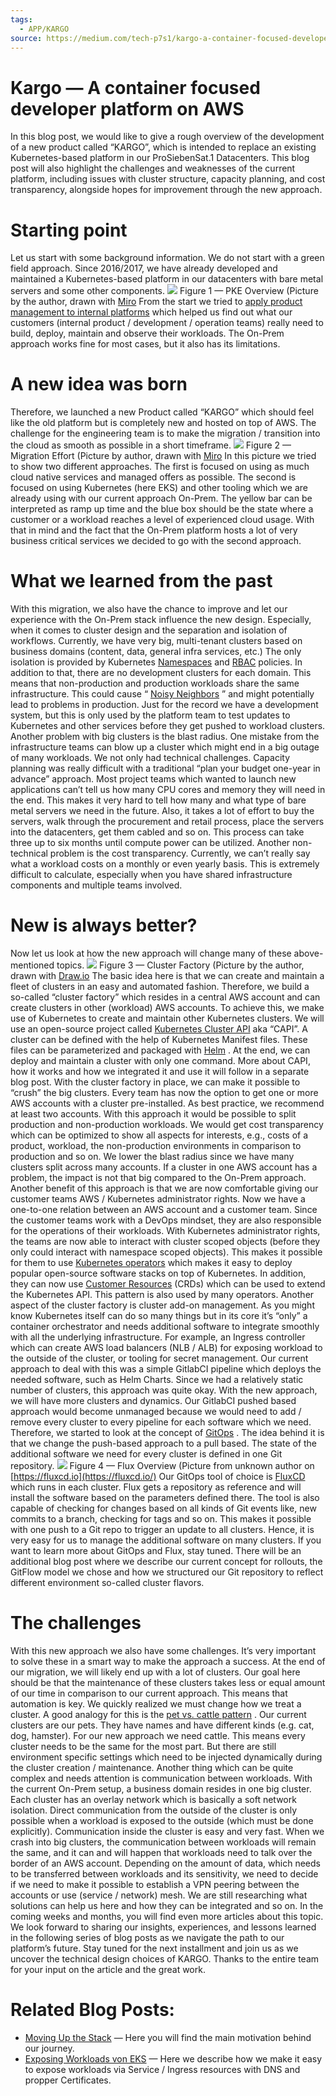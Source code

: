 ```yaml
---
tags:
  - APP/KARGO
source: https://medium.com/tech-p7s1/kargo-a-container-focused-developer-platform-on-aws-0bdc5262fa46
---
```

# Kargo — A container focused developer platform on AWS

In this blog post, we would like to give a rough overview of the development of a new product called “KARGO”, which is intended to replace an existing Kubernetes-based platform in our ProSiebenSat.1 Datacenters. This blog post will also highlight the challenges and weaknesses of the current platform, including issues with cluster structure, capacity planning, and cost transparency, alongside hopes for improvement through the new approach.


# Starting point

Let us start with some background information. We do not start with a green field approach. Since 2016/2017, we have already developed and maintained a Kubernetes-based platform in our datacenters with bare metal servers and some other components.
![](https://miro.medium.com/v2/resize:fit:700/1*qNNEBB17CJR0E4BR7ZD95A.png) Figure 1 — PKE Overview (Picture by the author, drawn with  [Miro](https://miro.com/) 
From the start we tried to  [apply product management to internal platforms](https://www.thoughtworks.com/en-ec/radar/techniques/applying-product-management-to-internal-platforms)  which helped us find out what our customers (internal product / development / operation teams) really need to build, deploy, maintain and observe their workloads. The On-Prem approach works fine for most cases, but it also has its limitations.


# A new idea was born

Therefore, we launched a new Product called “KARGO” which should feel like the old platform but is completely new and hosted on top of AWS. The challenge for the engineering team is to make the migration / transition into the cloud as smooth as possible in a short timeframe.
![](https://miro.medium.com/v2/resize:fit:700/1*O0nP8StM1Pfyz3dXTnRWNA.png) Figure 2 — Migration Effort (Picture by author, drawn with  [Miro](https://miro.com/) 
In this picture we tried to show two different approaches. The first is focused on using as much cloud native services and managed offers as possible. The second is focused on using Kubernetes (here EKS) and other tooling which we are already using with our current approach On-Prem. The yellow bar can be interpreted as ramp up time and the blue box should be the state where a customer or a workload reaches a level of experienced cloud usage. With that in mind and the fact that the On-Prem platform hosts a lot of very business critical services we decided to go with the second approach.


# What we learned from the past

With this migration, we also have the chance to improve and let our experience with the On-Prem stack influence the new design. Especially, when it comes to cluster design and the separation and isolation of workflows. Currently, we have very big, multi-tenant clusters based on business domains (content, data, general infra services, etc.) The only isolation is provided by Kubernetes  [Namespaces](https://kubernetes.io/docs/concepts/overview/working-with-objects/namespaces/)  and  [RBAC](https://kubernetes.io/docs/reference/access-authn-authz/rbac/)  policies.
In addition to that, there are no development clusters for each domain. This means that non-production and production workloads share the same infrastructure. This could cause “ [Noisy Neighbors](https://www.intel.com/content/www/us/en/developer/articles/technical/noisy-neighbors-problem-in-kubernetes.html) ” and might potentially lead to problems in production. Just for the record we have a development system, but this is only used by the platform team to test updates to Kubernetes and other services before they get pushed to workload clusters. Another problem with big clusters is the blast radius. One mistake from the infrastructure teams can blow up a cluster which might end in a big outage of many workloads.
We not only had technical challenges. Capacity planning was really difficult with a traditional “plan your budget one-year in advance” approach. Most project teams which wanted to launch new applications can’t tell us how many CPU cores and memory they will need in the end. This makes it very hard to tell how many and what type of bare metal servers we need in the future. Also, it takes a lot of effort to buy the servers, walk through the procurement and retail process, place the servers into the datacenters, get them cabled and so on. This process can take three up to six months until compute power can be utilized.
Another non-technical problem is the cost transparency. Currently, we can’t really say what a workload costs on a monthly or even yearly basis. This is extremely difficult to calculate, especially when you have shared infrastructure components and multiple teams involved.


# New is always better?

Now let us look at how the new approach will change many of these above-mentioned topics.
![](https://miro.medium.com/v2/resize:fit:700/1*Ikzr0Ku0QHjuzc__uCo27g.png) Figure 3 — Cluster Factory (Picture by the author, drawn with  [Draw.io](https://draw.io/) 
The basic idea here is that we can create and maintain a fleet of clusters in an easy and automated fashion. Therefore, we build a so-called “cluster factory” which resides in a central AWS account and can create clusters in other (workload) AWS accounts. To achieve this, we make use of Kubernetes to create and maintain other Kubernetes clusters. We will use an open-source project called  [Kubernetes Cluster API](https://cluster-api.sigs.k8s.io/)  aka “CAPI”. A cluster can be defined with the help of Kubernetes Manifest files. These files can be parameterized and packaged with  [Helm](https://helm.sh/) . At the end, we can deploy and maintain a cluster with only one command. More about CAPI, how it works and how we integrated it and use it will follow in a separate blog post.
With the cluster factory in place, we can make it possible to “crush” the big clusters. Every team has now the option to get one or more AWS accounts with a cluster pre-installed. As best practice, we recommend at least two accounts. With this approach it would be possible to split production and non-production workloads. We would get cost transparency which can be optimized to show all aspects for interests, e.g., costs of a product, workload, the non-production environments in comparison to production and so on. We lower the blast radius since we have many clusters split across many accounts. If a cluster in one AWS account has a problem, the impact is not that big compared to the On-Prem approach.
Another benefit of this approach is that we are now comfortable giving our customer teams AWS / Kubernetes administrator rights. Now we have a one-to-one relation between an AWS account and a customer team. Since the customer teams work with a DevOps mindset, they are also responsible for the operations of their workloads. With Kubernetes administrator rights, the teams are now able to interact with cluster scoped objects (before they only could interact with namespace scoped objects). This makes it possible for them to use  [Kubernetes operators](https://kubernetes.io/docs/concepts/extend-kubernetes/operator/)  which makes it easy to deploy popular open-source software stacks on top of Kubernetes. In addition, they can now use  [Customer Resources](https://kubernetes.io/docs/concepts/extend-kubernetes/api-extension/custom-resources/)  (CRDs) which can be used to extend the Kubernetes API. This pattern is also used by many operators.
Another aspect of the cluster factory is cluster add-on management. As you might know Kubernetes itself can do so many things but in its core it’s “only” a container orchestrator and needs additional software to integrate smoothly with all the underlying infrastructure. For example, an Ingress controller which can create AWS load balancers (NLB / ALB) for exposing workload to the outside of the cluster, or tooling for secret management. Our current approach to deal with this was a simple GitlabCI pipeline which deploys the needed software, such as Helm Charts. Since we had a relatively static number of clusters, this approach was quite okay. With the new approach, we will have more clusters and dynamics. Our GitlabCI pushed based approach would become unmanaged because we would need to add / remove every cluster to every pipeline for each software which we need. Therefore, we started to look at the concept of  [GitOps](https://about.gitlab.com/topics/gitops/) . The idea behind it is that we change the push-based approach to a pull based. The state of the additional software we need for every cluster is defined in one Git repository.
![](https://miro.medium.com/v2/resize:fit:700/1*BuWkpVEkDVkC23f1v1YHvQ.png) Figure 4 — Flux Overview (Picture from unknown author on  [https://fluxcd.io](https://fluxcd.io/) 
Our GitOps tool of choice is  [FluxCD](https://fluxcd.io/)  which runs in each cluster. Flux gets a repository as reference and will install the software based on the parameters defined there. The tool is also capable of checking for changes based on all kinds of Git events like, new commits to a branch, checking for tags and so on. This makes it possible with one push to a Git repo to trigger an update to all clusters. Hence, it is very easy for us to manage the additional software on many clusters.
If you want to learn more about GitOps and Flux, stay tuned. There will be an additional blog post where we describe our current concept for rollouts, the GitFlow model we chose and how we structured our Git repository to reflect different environment so-called cluster flavors.


# The challenges

With this new approach we also have some challenges. It’s very important to solve these in a smart way to make the approach a success. At the end of our migration, we will likely end up with a lot of clusters. Our goal here should be that the maintenance of these clusters takes less or equal amount of our time in comparison to our current approach. This means that automation is key. We quickly realized we must change how we treat a cluster. A good analogy for this is the  [pet vs. cattle pattern](https://iamondemand.com/blog/devops-concepts-pets-vs-cattle/) . Our current clusters are our pets. They have names and have different kinds (e.g. cat, dog, hamster). For our new approach we need cattle. This means every cluster needs to be the same for the most part. But there are still environment specific settings which need to be injected dynamically during the cluster creation / maintenance.
Another thing which can be quite complex and needs attention is communication between workloads. With the current On-Prem setup, a business domain resides in one big cluster. Each cluster has an overlay network which is basically a soft network isolation. Direct communication from the outside of the cluster is only possible when a workload is exposed to the outside (which must be done explicitly). Communication inside the cluster is easy and very fast. When we crash into big clusters, the communication between workloads will remain the same, and it can and will happen that workloads need to talk over the border of an AWS account. Depending on the amount of data, which needs to be transferred between workloads and its sensitivity, we need to decide if we need to make it possible to establish a VPN peering between the accounts or use (service / network) mesh. We are still researching what solutions can help us here and how they can be integrated and so on.
In the coming weeks and months, you will find even more articles about this topic. We look forward to sharing our insights, experiences, and lessons learned in the following series of blog posts as we navigate the path to our platform’s future. Stay tuned for the next installment and join us as we uncover the technical design choices of KARGO.
Thanks to the entire team for your input on the article and the great work.


# Related Blog Posts:

-  [Moving Up the Stack](https://medium.com/tech-p7s1/moving-up-the-stack-c680cebe234c)  — Here you will find the main motivation behind our journey.
-  [Exposing Workloads von EKS](https://medium.com/tech-p7s1/exposing-workloads-on-eks-0ec39acd5fa9)  — Here we describe how we make it easy to expose workloads via Service / Ingress resources with DNS and propper Certificates.
